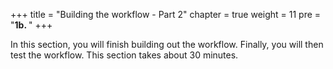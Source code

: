 +++
title = "Building the workflow - Part 2"
chapter = true
weight = 11
pre = "<b>1b. </b>"
+++

In this section, you will finish building out the workflow. Finally, you will then test the workflow. This section takes about 30 minutes.